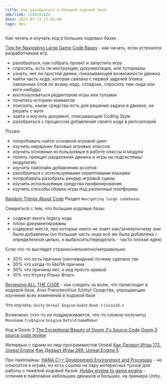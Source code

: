 ```yaml
---
title: Как разобраться в большой кодовой базе
abbrlink: 1160101424
date: 2021-07-13 17:42:08
tags: dev
---
```


Как читать и изучать код в больших кодовых базах.
<!-- more -->

[Tips for Navigating Large Game Code Bases](https://solid-angle.blogspot.com/2015/08/tips-for-navigating-large-game-code.html) - как начать, если устроился разработчиком игр.
- разобраться, как собрать проект и запустить игру
- спросить, есть ли инструкция, документация, или туториалы
- узнать, нет ли простой демки, показывающей возможности движка
- найти часть кода, которая связана с первой задачей
(поиск связанных слов по всему коду, отладчик, спросить тим-лида или кого-нибудь)
- воспользоваться редактором игры или тулзами
- почитать историю коммитов
- поискать, какие средства есть для решения задачи в движке, не решать с нуля
- найти и изучить документ, описывающий Coding Style
- разобраться с процессом добавления своего кода в репозиторий

Позже:
- попробовать найти основной игровой цикл
- изучить иерархию базовых игровых классов
- изучить основные используемые в работе классы и модули
- понять принцип разделения движка и игры на подсистемы/модули/etc
- изучить пайплайн добавления ассетов
- разобраться с используемыми скриптовыми языками
- попробовать разобрать рендер игровой сцены
- изучить используемые средства профилирования
- изучить способы сборки игры под различные платформы

[Random Things About Code](https://aras-p.info/texts/files/2018Academy%20-%20About%20Code.pdf)
Раздел `Navigating large codebases`

Смириться с тем, что большие кодовые базы:
- содежат много legacy кода
- плохо документированы
- содержат места, про которые никто не знает как/зачем/почему они были добавлены
(но большая часть кода всё же была добавлена с определенной целью, и выбросить/переделать - часто плохая идея)

Если что-то выглядит странно/непонятно/неправильно:
- 30% что есть причина (неочевидная) почему сделано так
- 30% что когда-то БЫЛА причина
- 30% что причины нет, и код просто кривой
- 10% что Ктулху Рльех Фтагн


[Reviewing ALL THE CODE](https://aras-p.info/blog/2013/07/07/reviewing-all-the-code/) - как следить за всем, что происходит в кодовой базе, Aras Pranckevičius (Unity)
Средства, упрощающие изучение всех изменений в кодовой базе

Что изучать:
`Unity`
`Unreal Engine`
`Godot`
`Doom 3`
`Cocos2d-x`

Возможно:
(что-то не поддерживается, что-то сложно получить)
`MonoGame`
`CryEngine`
`Unigine`
`Defold`
`GameMaker`

Код в Doom 3
[The Exceptional Beauty of Doom 3's Source Code](https://kotaku.com/the-exceptional-beauty-of-doom-3s-source-code-5975610)
[Doom 3 source code review](https://fabiensanglard.net/doom3/index.php)

Интервью с одним из лид-программистов Unreal
[Как Делают Игры 172. Unreal Engine](https://youtu.be/bzHevRs-cd4)
[Как Делают Игры 289. Unreal Engine 5](https://youtu.be/Q-2Nf5j71m0)


Про пайплайны:
[HANA C++ Development Environment and Processes](https://hookrace.net/blog/hana-cpp-development/) - не относится к играм, но есть ссылки на пару интересных тулзов для работы с тяжёлой кодовой базой.
[Hobby engine to game engine](https://aras-p.info/texts/files/201410-TUM-HobbyEngineToGameEngine.pdf) - отличия в пайплайне небольших движков и больших, на примере Unity.
